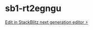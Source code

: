# sb1-rt2egngu

[Edit in StackBlitz next generation editor ⚡️](https://stackblitz.com/~/github.com/onboardianos/sb1-rt2egngu)